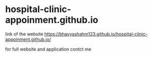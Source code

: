 # hospital-clinic-appoinment.github.io

link of the website
https://bhavyashahm123.github.io/hospital-clinic-appoinment.github.io/

for full website and application contct me
